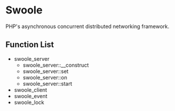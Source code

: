 Swoole
=====
PHP's asynchronous concurrent distributed networking framework.

Function List
----
* swoole_server
	* swoole_server::__construct
	* swoole_server::set
	* swoole_server::on
	* swoole_server::start
* swoole_client
* swoole_event
* swoole_lock

